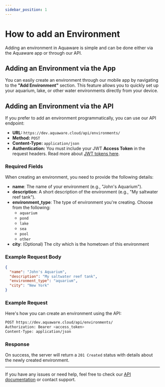 ```yaml
---
sidebar_position: 1
---
```


# How to add an Environment

Adding an environment in Aquaware is simple and can be done either via the Aquaware app or through our API.

## Adding an Environment via the App

You can easily create an environment through our mobile app by navigating to the **"Add Environment"** section. This feature allows you to quickly set up your aquarium, lake, or other water environments directly from your device.

## Adding an Environment via the API

If you prefer to add an environment programmatically, you can use our API endpoint:

- **URL:** `https://dev.aquaware.cloud/api/environments/`
- **Method:** `POST`
- **Content-Type:** `application/json`
- **Authentication:** You must include your JWT **Access Token** in the request headers. Read more about [JWT tokens here](../user-management/jwt-tokens).

### Required Fields

When creating an environment, you need to provide the following details:

- **name**: The name of your environment (e.g., "John's Aquarium").
- **description**: A short description of the environment (e.g., "My saltwater reef tank").
- **environment_type**: The type of environment you're creating. Choose from the following:
  - `aquarium`
  - `pond`
  - `lake`
  - `sea`
  - `pool`
  - `other`
- **city**: (Optional) The city which is the hometown of this environment

### Example Request Body

```json
{
  "name": "John's Aquarium",
  "description": "My saltwater reef tank",
  "environment_type": "aquarium",
  "city": "New York"
}
```

### Example Request

Here's how you can create an environment using the API:

```bash
POST https://dev.aquaware.cloud/api/environments/
Authorization: Bearer <access_token>
Content-Type: application/json
```

### Response

On success, the server will return a `201 Created` status with details about the newly created environment.

---

If you have any issues or need help, feel free to check our [API documentation](#) or contact support.

